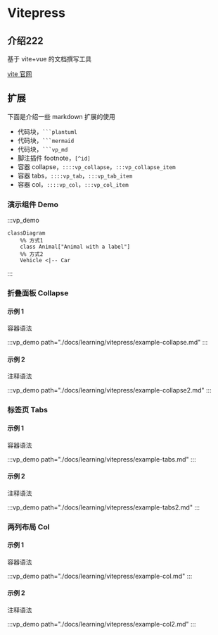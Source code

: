 # Vitepress

## 介绍222

基于 vite+vue 的文档撰写工具

[vite 官网](https://vitepress.dev/zh/)

## 扩展

下面是介绍一些 markdown 扩展的使用

- 代码块，` ```plantuml `
- 代码块，` ```mermaid `
- 代码块，` ```vp_md `
- 脚注插件 footnote，`[^id]`
- 容器 collapse，`::::vp_collapse`，`:::vp_collapse_item`
- 容器 tabs，`::::vp_tab`，`:::vp_tab_item`
- 容器 col，`::::vp_col`，`:::vp_col_item`

### 演示组件 Demo

:::vp_demo

```mermaid
classDiagram
    %% 方式1
    class Animal["Animal with a label"]
    %% 方式2
    Vehicle <|-- Car
```

:::

### 折叠面板 Collapse

#### 示例 1

容器语法

:::vp_demo path="./docs/learning/vitepress/example-collapse.md"
:::

#### 示例 2

注释语法

:::vp_demo path="./docs/learning/vitepress/example-collapse2.md"
:::

### 标签页 Tabs

#### 示例 1

容器语法

:::vp_demo path="./docs/learning/vitepress/example-tabs.md"
:::

#### 示例 2

注释语法

:::vp_demo path="./docs/learning/vitepress/example-tabs2.md"
:::

### 两列布局 Col

#### 示例 1

容器语法

:::vp_demo path="./docs/learning/vitepress/example-col.md"
:::

#### 示例 2

注释语法

:::vp_demo path="./docs/learning/vitepress/example-col2.md"
:::
